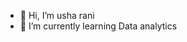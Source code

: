 - 👋 Hi, I’m usha rani
- 🌱 I’m currently learning Data analytics

<!---
usha538/usha538 is a ✨ special ✨ repository because its `README.md` (this file) appears on your GitHub profile.
You can click the Preview link to take a look at your changes.
--->
